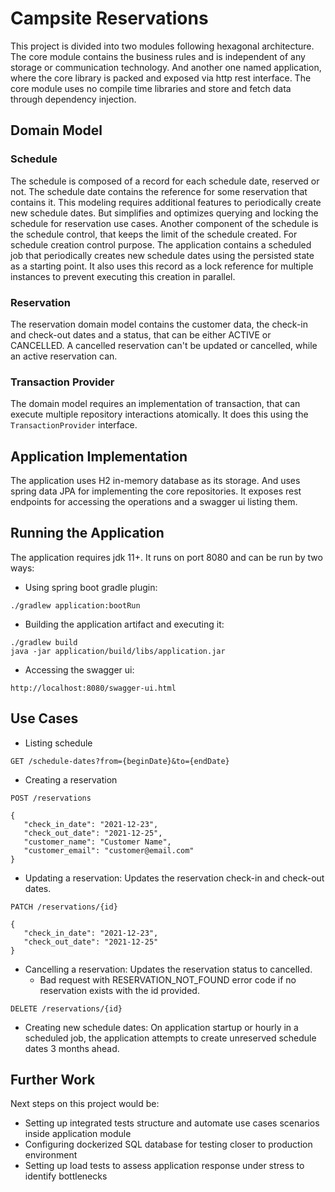# Campsite Reservations
This project is divided into two modules following hexagonal architecture. The core module contains the business rules and is independent of any storage or communication technology. And another one named application, where the core library is packed and exposed via http rest interface.
The core module uses no compile time libraries and store and fetch data through dependency injection.

## Domain Model
### Schedule
The schedule is composed of a record for each schedule date, reserved or not. The schedule date contains the reference for some reservation that contains it.
This modeling requires additional features to periodically create new schedule dates. But simplifies and optimizes querying and locking the schedule for reservation use cases.
Another component of the schedule is the schedule control, that keeps the limit of the schedule created. For schedule creation control purpose. The application contains a scheduled job that periodically creates new schedule dates using the persisted state as a starting point. It also uses this record as a lock reference for multiple instances to prevent executing this creation in parallel.

### Reservation
The reservation domain model contains the customer data, the check-in and check-out dates and a status, that can be either ACTIVE or CANCELLED. A cancelled reservation can't be updated or cancelled, while an active reservation can.

### Transaction Provider
The domain model requires an implementation of transaction, that can execute multiple repository interactions atomically. It does this using the `TransactionProvider` interface.

## Application Implementation
The application uses H2 in-memory database as its storage. And uses spring data JPA for implementing the core repositories.
It exposes rest endpoints for accessing the operations and a swagger ui listing them.

## Running the Application
The application requires jdk 11+. It runs on port 8080 and can be run by two ways:
- Using spring boot gradle plugin:
```
./gradlew application:bootRun
```
- Building the application artifact and executing it:
```
./gradlew build
java -jar application/build/libs/application.jar
```
- Accessing the swagger ui:
```
http://localhost:8080/swagger-ui.html
```

## Use Cases
- Listing schedule
```
GET /schedule-dates?from={beginDate}&to={endDate}
```
- Creating a reservation
```
POST /reservations

{
   "check_in_date": "2021-12-23",
   "check_out_date": "2021-12-25",
   "customer_name": "Customer Name",
   "customer_email": "customer@email.com"
}
```
- Updating a reservation: Updates the reservation check-in and check-out dates.
```
PATCH /reservations/{id}

{
   "check_in_date": "2021-12-23",
   "check_out_date": "2021-12-25"
}
```
- Cancelling a reservation: Updates the reservation status to cancelled.
  - Bad request with RESERVATION_NOT_FOUND error code if no reservation exists with the id provided.
```
DELETE /reservations/{id}
```
- Creating new schedule dates: On application startup or hourly in a scheduled job, the application attempts to create unreserved schedule dates 3 months ahead.

## Further Work
Next steps on this project would be:
- Setting up integrated tests structure and automate use cases scenarios inside application module
- Configuring dockerized SQL database for testing closer to production environment
- Setting up load tests to assess application response under stress to identify bottlenecks